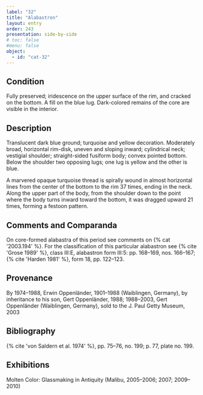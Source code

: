 ```yaml
---
label: "32"
title: "Alabastron"
layout: entry
order: 243
presentation: side-by-side
# toc: false
#menu: false 
object:
  - id: "cat-32"
---
```


## Condition

Fully preserved; iridescence on the upper surface of the rim, and cracked on the bottom. A fill on the blue lug. Dark-colored remains of the core are visible in the interior.

## Description

Translucent dark blue ground; turquoise and yellow decoration. Moderately broad, horizontal rim-disk, uneven and sloping inward; cylindrical neck; vestigial shoulder; straight-sided fusiform body; convex pointed bottom. Below the shoulder two opposing lugs; one lug is yellow and the other is blue.

A marvered opaque turquoise thread is spirally wound in almost horizontal lines from the center of the bottom to the rim 37 times, ending in the neck. Along the upper part of the body, from the shoulder down to the point where the body turns inward toward the bottom, it was dragged upward 21 times, forming a festoon pattern.

## Comments and Comparanda

On core-formed alabastra of this period see comments on {% cat '2003.194' %}. For the classification of this particular alabastron see {% cite 'Grose 1989' %}, class III:E, alabastron form III:5: pp. 168–169, nos. 166–167; {% cite 'Harden 1981' %}, form 18, pp. 122–123.

## Provenance

By 1974–1988, Erwin Oppenländer, 1901–1988 (Waiblingen, Germany), by inheritance to his son, Gert Oppenländer, 1988; 1988–2003, Gert Oppenländer (Waiblingen, Germany), sold to the J. Paul Getty Museum, 2003

## Bibliography

{% cite 'von Saldern et al. 1974' %}, pp. 75–76, no. 199; p. 77, plate no. 199.

## Exhibitions

Molten Color: Glassmaking in Antiquity (Malibu, 2005–2006; 2007; 2009–2010)